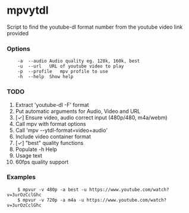 # mpvytdl

 Script to find the youtube-dl format number from the youtube video link provided

### Options
```	-v	--video	Video quality eg. 144p, 720p, best
	-a	--audio	Audio quality eg. 128k, 160k, best
	-u	--url	URL of youtube video to play
	-p	--profile	mpv profile to use
	-h	--help	Show help
```

### TODO
1.	Extract 'youtube-dl -F' format
2.	Put automatic arguments for Audio, Video and URL
3.	[✓] Ensure video, audio correct input (480p/480, m4a/webm)
4.	Call mpv with format options
5.	Call 'mpv --ytdl-format=video+audio'
6.	Include video container format
7.	[✓] "best" quality functions
8.	Populate -h Help
9.	Usage text
10.	60fps quality support

### Examples

```	$ mpvur 1080p m4a https://www.youtube.com/watch?v=3urOzCclGhc
	$ mpvur -v 480p -a best -u https://www.youtube.com/watch?v=3urOzCclGhc
	$ mpvur -v 720p -a m4a -u https://www.youtube.com/watch?v=3urOzCclGhc
```

